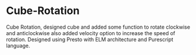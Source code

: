 # Cube-Rotation
Cube Rotation, designed cube and added some function to rotate clockwise and anticlockwise also added velocity option to increase the speed of rotation. Designed using Presto with ELM architecture and Purescript language.
